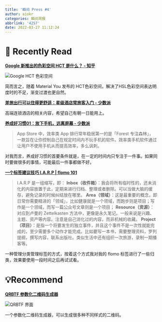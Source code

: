 ```yaml
---
title: '瞬间 Press #4'
author: aiokr
categories: 瞬间周报
abbrlink: '4257'
date: 2022-03-27 11:12:24
---
```


# 📖 Recently Read

**[Google 新推出的色彩空间 HCT 是什么？ - 知乎](https://www.zhihu.com/question/519665064/answer/2371252393)**

![Google HCT 色彩空间](//imgur.lzmun.com/picgo/after2022/20220329103352.png_itp)

简而言之，随着 Material You 发布的 HCT色彩空间，解决了HSL色彩空间表达明度时的不足，渐变过渡也更自然。

**[差旅出行可以住得更舒适：星级酒店常旅客入门 - 少数派](https://sspai.com/post/72199)**

高端连锁酒店的相关内容，希望自己有朝一日能用上。

**[养成好习惯01：放下手机，远离屏幕 - 少数派](https://sspai.com/post/71545)**

> App Store 中，效率类 App 排行常年稳居第一的是「Forest 专注森林」，一款旨在让你控制自己在规定时间内不玩手机的软件。效率类手机软件通过让用户不使用手机从而提高效率，多么讽刺。

对我而言，养成好习惯的首要条件就是，在一定的时间内只专注于一件事。如果同时要做很多的事情，可能最后一件事都做不好。

**[一个标签建议技巧 I.A.R.P | flomo 101](https://help.flomoapp.com/thinking/no-classification/iarp.html)**

> I.A.R.P 是一组缩写，即：
> **Inbox（收件箱）**：我会将所有临时性的，还未消化的内容放置于此，定期来进行归档、整理或者删除。可以当做大脑的缓存，避免记录的时候纠结放在哪里。
> **Area（领域）**：这是最重要的概念，即日常你需要精进的「领域」，比如健康就是一个领域，而跑步则是项目；写作是一个领域，而写一篇公众号文章则是一个项目；
> **Resource（资源）**：对应到卢曼的 Zettelkasten 方法中，更像是永久笔记。一般来说是兴趣、主题、资产等内容。注意是自己消化过的内容，而非机械的收藏。
> **Project（项目）**：是指一个将要发生的独立事件，并且这个事件不是一次性就能完成的，至少需要多个动作才能完成。比如要写一本书，需要整理资料，罗列提纲，撰写内容，联系出版社。类似生活中还有组织一次旅游，录制一期播客等。

一种管理分类管理标签的方式，按着这个方式我对我的 flomo 标签进行了一些归类，效果要使用一段时间之后再试试看。

# 💡Recommend

**[QRBTF 参数化二维码生成器](https://qrbtf.com/)**

![QRBTF 界面](//imgur.lzmun.com/picgo/after2022/20220329103445.png_itp)

一个参数化二维码生成器，可以生成很多种不同样式的二维码。

